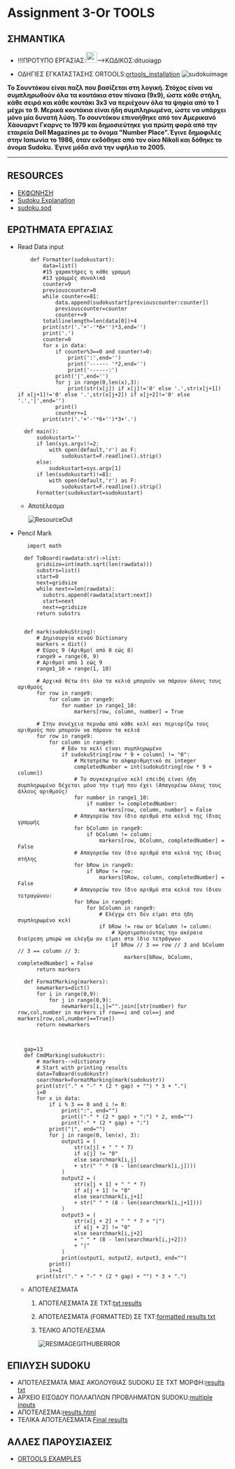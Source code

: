 # Assignment 3-Or TOOLS

## **ΣΗΜΑΝΤΙΚΑ**
   - !!!ΠΡΟΤΥΠΟ ΕΡΓΑΣΙΑΣ:<a href="https://github.com/vasnastos/AGP/raw/master/Assignment_3/assignmentDitSudoku.zip" target="_blank"><img src="https://image.flaticon.com/icons/png/512/28/28814.png" width="25px" height="25px"/></a>-->ΚΩΔΙΚΟΣ:dituoiagp

   - ΟΔΗΓΙΕΣ ΕΓΚΑΤΑΣΤΑΣΗΣ ORTOOLS:[ortools_installation](installation.md)
![sudokuimage](https://upload.wikimedia.org/wikipedia/commons/thumb/f/ff/Sudoku-by-L2G-20050714.svg/1200px-Sudoku-by-L2G-20050714.svg.png)

**Το Σουντόκου είναι παζλ που βασίζεται στη λογική. Στόχος είναι να συμπληρωθούν όλα τα κουτάκια στον πίνακα (9x9), ώστε κάθε στήλη, κάθε σειρά και κάθε κουτάκι 3x3 να περιέχουν όλα τα ψηφία από το 1 μέχρι το 9. Μερικά κουτάκια είναι ήδη συμπληρωμένα, ώστε να υπάρχει μόνο μία δυνατή λύση.
Το σουντόκου επινοήθηκε από τον Αμερικανό Χάουαρντ Γκαρνς το 1979 και δημοσιεύτηκε για πρώτη φορά από την εταιρεία Dell Magazines με το όνομα "Number Place".Έγινε δημοφιλές στην Ιαπωνία το 1986, όταν εκδόθηκε από τον οίκο Nikoli και δόθηκε το όνομα Sudoku. Έγινε μόδα ανά την υφήλιο το 2005.**

---
## RESOURCES

* [ΕΚΦΩΝΗΣΗ](https://chgogos.github.io/dituoi_agp/resources/agp_assignment20210515.pdf)
* [Sudoku Explanation](https://www.sudoku.name/rules/el)
* [sudoku.sod](https://github.com/vasnastos/DITUOI_AGP_SUDOKU/blob/main/RESOURCES/sudoku.sod)


## ΕΡΩΤΗΜΑΤΑ ΕΡΓΑΣΙΑΣ
* Read Data input

    ```
        def Formatter(sudokustart):
            data=list()
            #15 χαρακτήρες η κάθε γραμμή
            #13 γραμμές συνολικά
            counter=9
            previouscounter=0
            while counter<=81:
                data.append(sudokustart[previouscounter:counter])
                previouscounter=counter
                counter+=9
            totallinelength=len(data[0])+4
            print(str('.'+'-'*6+'')*3,end='')
            print('.')
            counter=0
            for x in data:
                if counter%3==0 and counter!=0:
                    print(':',end='')
                    print('------ '*2,end='')
                    print('------:')
                print('|',end='')
                for j in range(0,len(x),3):
                    print(str(x[j]) if x[j]!='0' else '.',str(x[j+1]) if x[j+1]!='0' else '.',str(x[j+2]) if x[j+2]!='0' else '.','|',end='')
                print()
                counter+=1
            print(str('.'+'-'*6+'')*3+'.')

      def main():
          sudokustart=''
          if len(sys.argv)!=2:
              with open(default,'r') as F:
                  sudokustart=F.readline().strip()
          else:
              sudokustart=sys.argv[1]
          if len(sudokustart)!=81:
              with open(default,'r') as F:
                  sudokustart=F.readline().strip()
          Formatter(sudokustart=sudokustart) 
    ```

    * Αποτέλεσμα

        ![ResourceOut](https://raw.githubusercontent.com/vasnastos/DITUOI_AGP_SUDOKU/main/RESOURCES/sudoku.png?token=APD2HAI6AXFWAGCI7ZUBHPTAXWVFA)

* Pencil Mark
    ```
       import math

      def ToBoard(rawdata:str)->list:
          gridsize=int(math.sqrt(len(rawdata)))
          substrs=list()
          start=0
          next=gridsize
          while next<=len(rawdata):
            substrs.append(rawdata[start:next])
            start=next
            next+=gridsize
          return substrs


      def mark(sudokuString):
          # Δημιουργία κενού Dictionary
          markers = dict()
          # Εύρος 9 (Αριθμοί από 0 εώς 8)
          range9 = range(0, 9)
          # Αριθμοί από 1 εώς 9
          range1_10 = range(1, 10)

          # Αρχικά θέτω ότι όλα τα κελιά μπορούν να πάρουν όλους τους αριθμούς
          for row in range9:
              for column in range9:
                  for number in range1_10:
                      markers[row, column, number] = True

          # Στην συνέχεια περνάω από κάθε κελί και περιορίζω τους αριθμούς που μπορούν να πάρουν τα κελιά
          for row in range9:
              for column in range9:
                  # Εάν το κελί είναι συμπληρωμένο
                  if sudokuString[row * 9 + column] != "0":
                      # Μετατρέπω το αλφαριθμητικό σε integer
                      completedNumber = int(sudokuString[row * 9 + column])
                      # Το συγκεκριμένο κελί επειδή είναι ήδη συμπληρωμένο δέχεται μόνο την τιμή που έχει (Απαγορέυω όλους τους άλλους αριθμούς)
                      for number in range1_10:
                          if number != completedNumber:
                              markers[row, column, number] = False
                      # Απαγορεύω τον ίδιο αριθμό στα κελιά της ίδιας γραμμής
                      for bColumn in range9:
                          if bColumn != column:
                              markers[row, bColumn, completedNumber] = False
                      # Απαγορεύω τον ίδιο αριθμό στα κελιά της ίδιας στήλης
                      for bRow in range9:
                          if bRow != row:
                              markers[bRow, column, completedNumber] = False
                      # Απαγορεύω τον ίδιο αριθμό στα κελιά του ίδιου τετραγώνου:
                      for bRow in range9:
                          for bColumn in range9:
                              # Ελέγχω ότι δεν είμαι στο ήδη συμπληρωμένο κελί
                              if bRow != row or bColumn != column:
                                  # Χρησιμοποιόντας την ακέραια διαίρεση μπορώ να ελέγξω αν είμαι στο ίδιο τετράγωνο
                                  if bRow // 3 == row // 3 and bColumn // 3 == column // 3:
                                      markers[bRow, bColumn, completedNumber] = False
          return markers

      def FormatMarking(markers):
          newmarkers=dict()
          for i in range(0,9):
              for j in range(0,9):
                  newmarkers[i,j]="".join([str(number) for row,col,number in markers if row==i and col==j and markers[row,col,number]==True])
          return newmarkers        



      gap=13
      def CmdMarking(sudokustr):
          # markers-->dictionary
          # Start with printing results
          data=ToBoard(sudokustr)
          searchmark=FormatMarking(mark(sudokustr))
          print(str("." + "-" * (2 * gap) + "") * 3 + ".")
          i=0
          for x in data:
              if i % 3 == 0 and i != 0:
                  print(":", end="")
                  print(("-" * (2 * gap) + ":") * 2, end="")
                  print("-" * (2 * gap) + ":")
              print("|", end="")
              for j in range(0, len(x), 3):
                  output1 = (
                      str(x[j] + " " * 7)
                      if x[j] != "0"
                      else searchmark[i,j]
                      + str(" " * (8 - len(searchmark[i,j])))
                  )
                  output2 = (
                      str(x[j + 1] + " " * 7)
                      if x[j + 1] != "0"
                      else searchmark[i,j+1]
                      + str(" " * (8 - len(searchmark[i,j+1])))
                  )
                  output3 = (
                      str(x[j + 2] + " " * 7 + "|")
                      if x[j + 2] != "0"
                      else searchmark[i,j+2]
                      + " " * (8 - len(searchmark[i,j+2]))
                      + "|"
                  )
                  print(output1, output2, output3, end="")
              print()
              i+=1
          print(str("." + "-" * (2 * gap) + "") * 3 + ".")
    ```

    * ΑΠΟΤΕΛΕΣΜΑΤΑ
       1. ΑΠΟΤΕΛΕΣΜΑΤΑ ΣΕ TXT:[txt results](https://github.com/vasnastos/DITUOI_AGP_SUDOKU/blob/main/2/results.out)
       2. ΑΠΟΤΕΛΕΣΜΑΤΑ (FORMATTED) ΣΕ TXT:[formatted results txt](https://github.com/vasnastos/DITUOI_AGP_SUDOKU/blob/main/2/resultsmarking.out)
       3. ΤΕΛΙΚΟ ΑΠΟΤΕΛΕΣΜΑ

           ![RESIMAGEGITHUBERROR](https://raw.githubusercontent.com/vasnastos/DITUOI_AGP_SUDOKU/main/RESOURCES/maqrkingnums.png?token=APD2HAOG774EASTTIUWAIO3AWR3LA)
   
## ΕΠΙΛΥΣΗ SUDOKU
  * ΑΠΟΤΕΛΕΣΜΑΤΑ ΜΙΑΣ ΑΚΟΛΟΥΘΙΑΣ SUDOKU ΣΕ ΤΧΤ ΜΟΡΦΗ:[results txt](https://github.com/vasnastos/DITUOI_AGP_SUDOKU/blob/main/3/solverresults.out)
  * ΑΡΧΕΙΟ ΕΙΣΟΔΟΥ ΠΟΛΛΑΠΛΩΝ ΠΡΟΒΛΗΜΑΤΩΝ SUDOKU:[multiple inputs](https://github.com/vasnastos/DITUOI_AGP_SUDOKU/blob/main/RESOURCES/sudokusequence.input)
  * ΑΠΟΤΕΛΕΣΜΑ:[results.html](http://algolab.dit.uoi.gr/DITUOI_AGP_SUDOKU/)
  * ΤΕΛΙΚΑ ΑΠΟΤΕΛΕΣΜΑΤΑ:[Final results](https://raw.githubusercontent.com/vasnastos/DITUOI_AGP_SUDOKU/main/sequences.out?token=APD2HAN7BJ24LYMMQOA5B5TAXNQLA) 

## ΑΛΛΕΣ ΠΑΡΟΥΣΙΑΣΕΙΣ
  * [ORTOOLS EXAMPLES](ortools.md)



